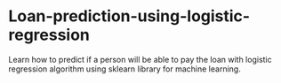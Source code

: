 # Loan-prediction-using-logistic-regression

Learn how to predict if a person will be able to pay the loan with logistic regression algorithm using sklearn library for machine learning.

